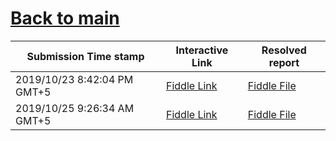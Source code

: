 # [Back to main](https://github.com/glaghari/database-assignement-2019)
|Submission Time stamp          | Interactive Link                                                                              | Resolved report                                                                              |
| ----------------------------- | --------------------------------------------------------------------------------------------- | -------------------------------------------------------------------------------------------- |
| 2019/10/23 8:42:04 PM GMT+5 | [Fiddle Link](https://dbfiddle.uk/?rdbms=oracle_11.2&fiddle=ba48395f083cb36bdd8d131941dda2cb) | [Fiddle File](processed/csm-21/ba48395f083cb36bdd8d131941dda2cb.md) |
| 2019/10/25 9:26:34 AM GMT+5 | [Fiddle Link](https://dbfiddle.uk/?rdbms=oracle_11.2&fiddle=9cdbd556377f0faf4dd8a3f47789ffbd) | [Fiddle File](processed/csm-21/9cdbd556377f0faf4dd8a3f47789ffbd.md) |
